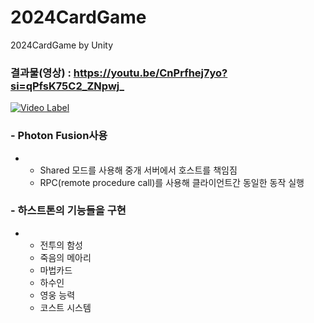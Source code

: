 # 2024CardGame
 2024CardGame by Unity
 
### 결과물(영상) : https://youtu.be/CnPrfhej7yo?si=qPfsK75C2_ZNpwj_
[![Video Label](http://img.youtube.com/vi/CnPrfhej7yo/0.jpg)](https://www.youtube.com/watch?v=CnPrfhej7yo)

### - Photon Fusion사용
- - Shared 모드를 사용해 중개 서버에서 호스트를 책임짐
  - RPC(remote procedure call)를 사용해 클라이언트간 동일한 동작 실행

### - 하스트톤의 기능들을 구현
- - 전투의 함성
  - 죽음의 메아리
  - 마법카드
  - 하수인
  - 영웅 능력
  - 코스트 시스템
